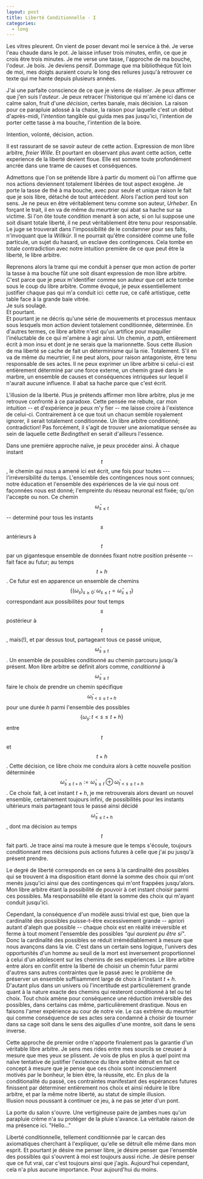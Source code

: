 ```yaml
---
layout: post
title: Liberté Conditionnelle - I
categories:
  - long
---
```


Les vitres pleurent.
On vient de poser devant moi le service à thé.
Je verse l'eau chaude dans le pot.
Je laisse infuser trois minutes, enfin, ce que je crois être trois minutes.
Je me verse une tasse, l'approche de ma bouche, l'odeur.
Je bois.
Je deviens pensif.
Dommage que ma bibliothèque fût loin de moi, mes doigts auraient couru le long des reliures jusqu'à retrouver ce texte qui me hante depuis plusieurs années.

J'ai une parfaite conscience de ce que je viens de réaliser.
Je peux affirmer que j'en suis l'*auteur*.
Je peux retracer l'historique qui m'amène ici dans ce calme salon, fruit d'une *décision*, certes banale, mais décision.
La raison pour ce parapluie adossé à la chaise, la raison pour laquelle c'est un début d'après-midi, l'*intention* tangible qui guida mes pas jusqu'ici, l'intention de porter cette tasse à ma bouche, l'intention de la boire.

Intention, volonté, décision, action.

Il est rassurant de se savoir auteur de cette action.
Expression de mon libre arbitre, *freier Wille*.
Et pourtant en observant plus avant cette action, cette experience de la liberté devient floue.
Elle est somme toute profondément ancrée dans une trame de causes et conséquences.

Admettons que l'on se prétende libre à partir du moment où l'on affirme que nos actions deviennent totalement libérées de tout aspect exogène.
Je porte la tasse de thé à ma bouche, avec pour seule et unique raison le fait que je sois libre, détaché de tout antécédent.
Alors l'action perd tout son sens.
Je ne peux en être véritablement tenu comme son auteur, *Urheber*.
En forçant le trait, il en va de même du meurtrier qui abat sa hache sur sa victime.
Si l'on ôte toute condition menant à son acte, si on lui suppose une soit disant totale liberté, il ne peut véritablement être tenu pour responsable.
Le juge se trouverait dans l'impossibilité de le condamner pour ses faits, n'invoquant que la *Willkür*.
Il ne pourrait qu'être considéré comme une folle particule, un sujet du hasard, un esclave des contingences.
Cela tombe en totale contradiction avec notre intuition première de ce que peut être la liberté, le libre arbitre.

Reprenons alors la trame qui me conduit à penser que mon action de porter la tasse à ma bouche fût une soit disant expression de mon libre arbitre.
C'est parce que je peux m'identifier comme son auteur que cet acte tombe sous le coup du libre arbitre.
Comme évoqué, je peux essentiellement justifier chaque pas qui m'a conduit ici: cette rue, ce café artistique, cette table face à la grande baie vitrée.  
Je suis soulagé.  
Et pourtant.  
Et pourtant je ne décris qu'une série de mouvements et processus mentaux sous lesquels mon action devient totalement conditionnée, déterminée.
En d'autres termes, ce libre arbitre n'est qu'un artifice pour maquiller l'inéluctable de ce qui m'amène à agir ainsi.
Un chemin, *a path*, entièrement écrit à mon insu et dont je ne serais que la marionnette.
Sous cette illusion de ma liberté se cache de fait un déterminisme qui la nie.
Totalement.
S'il en va de même du meurtrier, il ne peut alors, pour raison antagoniste, être tenu responsable de ses actes.
Il ne peux exprimer un libre arbitre si celui-ci est entièrement déterminé par une force externe, un chemin gravé dans le marbre, un ensemble de causes et conséquences intriquées sur lequel il n'aurait aucune influence.
Il abat sa hache parce que c'est écrit.

L'illusion de la liberté.
Plus je prétends affirmer mon libre arbitre, plus je me retrouve confronté à ce paradoxe.
Cette pensée me rebute, car mon intuition -- et d'expérience je peux m'y fier -- me laisse croire à l'existence de celui-ci.
Contrairement à ce que tout un chacun semble royalement ignorer, il serait totalement conditionnée.
Un libre arbitre conditionné; contradiction!
Pas forcément, il s'agit de trouver une axiomatique sensée au sein de laquelle cette *Bedingtheit* en serait d'ailleurs l'essence.


Dans une première approche naïve, je peux procéder ainsi.
À chaque instant $$t$$, le chemin qui nous a amené ici est écrit, une fois pour toutes --- l'irréversibilité du temps.
L'ensemble des contingences nous sont connues; notre éducation et l'ensemble des expériences de la vie qui nous ont façonnées nous est donné; l'empreinte du réseau neuronal est fixée; qu'on l'accepte ou non.
Ce chemin $$\bar{\omega}_{s\leq t}$$ -- determiné pour tous les instants $$s$$ antérieurs à $$t$$ par un gigantesque ensemble de données fixant notre position présente -- fait face au futur; au temps $$t+h$$.
Ce futur est en apparence un ensemble de chemins $$\{(\omega_s)_{s\geq 0}\colon \omega_{s\leq t}=\bar{\omega}_{s\leq t}\}$$ correspondant aux possibilités pour tout temps $$s$$ postérieur à $$t$$, mais(!), et par dessus tout, partageant tous ce passé unique, $$\bar{\omega}_{s\leq t}$$.
Un ensemble de possibles conditionné au chemin parcouru jusqu'à présent.
Mon libre arbitre se définit alors comme, *conditionné* à $$\bar{\omega}_{s\leq t}$$ faire le choix de prendre un chemin spécifique $$\bar{\omega}_{t< s\leq t+h}$$ pour une durée $h$ parmi l'ensemble des possibles $$\{\omega_s\colon t < s\leq t+h\}$$ entre $$t$$ et $$t+h$$.
Cette décision, ce libre choix me conduira alors à cette nouvelle position déterminée $$\bar{\omega}_{s\leq t+h}:=\bar{\omega}_{s\leq t}\oplus \bar{\omega}_{t<s\leq t+h}$$.
Ce choix fait, à cet instant $t+h$, je me retrouverais alors devant un nouvel ensemble, certainement toujours infini, de possibilités pour les instants ultérieurs mais partageant tous le passé ainsi décidé $$\bar{\omega}_{s\leq t+h}$$, dont ma décision au temps $$t$$ fait parti.
Je trace ainsi ma route à mesure que le temps s'écoule, toujours conditionnant mes décisions puis actions futures à celle que j'ai pu jusqu'à présent prendre.

Le degré de liberté corresponds en ce sens à la cardinalité des possibles qui se trouvent à ma disposition étant donné la somme des choix qui m'ont menés jusqu'ici ainsi que des contingences qui m'ont frappées jusqu'alors.
Mon libre arbitre étant la possibilité de pouvoir à cet instant choisir parmi ces possibles.
Ma responsabilité elle étant la somme des choix qui m'ayant conduit jusqu'ici.

Cependant, la conséquence d'un modèle aussi trivial est que, bien que la cardinalité des possibles puisse-t-être excessivement grande -- apriori autant d'aleph que possible -- chaque choix est en réalité irréversible et ferme à tout moment l'ensemble des possibles *"qui auraient pu être si"*.
Donc la cardinalité des possibles se réduit irrémédiablement à mesure que nous avançons dans la vie.
C'est dans un certain sens logique, l'univers des opportunités d'un homme au seuil de la mort est inversement proportionnel à celui d'un adolescent sur les chemins de ses expériences.
Le libre arbitre entre alors en conflit entre la liberté de choisir un chemin futur parmi d'autres sans autres contraintes que le passé avec le problème de préserver un ensemble suffisamment large de choix à l'instant $t+h$.
D'autant plus dans un univers où l'incertitude est particulièrement grande quant à la nature exacte des chemins qui resteront conditionné à tel ou tel choix.
Tout choix amène pour conséquence une réduction irréversible des possibles, dans certains cas même, particulièrement drastique.
Nous en faisons l'amer expérience au cour de notre vie.
Le cas extrême du meurtrier qui comme conséquence de ses actes sera condamné à choisir de tourner dans sa cage soit dans le sens des aiguilles d'une montre, soit dans le sens inverse.

Cette approche de premier ordre n'apporte finalement pas la garantie d'un véritable libre arbitre.
Je sens mes rides entre mes sourcils se creuser à mesure que mes yeux se plissent.
Je vois de plus en plus à quel point ma naïve tentative de justifier l'existence du libre arbitre détruit en fait ce concept à mesure que je pense que ces choix sont inconsciemment motivés par le bonheur, le bien être, la réussite, etc.
En plus de la conditionalité du passé, ces contraintes manifestant des espérances futures finissent par déterminer entièrement nos choix et ainsi réduire le libre arbitre, et par la même notre liberté, au statut de simple illusion.  
Illusion nous poussant à continuer ce jeu, à ne pas se jeter d'un pont.

La porte du salon s'ouvre.
Une vertigineuse paire de jambes nues qu'un parapluie crème n'a su protéger de la pluie s'avance.
La véritable raison de ma présence ici.
"Hello..."

Liberté conditionnelle, tellement conditionnée par le carcan des axiomatiques cherchant à l'expliquer, qu'elle se détruit elle même dans mon esprit.
Et pourtant je désire me penser libre, je désire penser que l'ensemble des possibles qui s'ouvrent à moi est toujours aussi riche.
Je désire penser que ce fut vrai, car c'est toujours ainsi que j'agis.
Aujourd'hui cependant, cela n'a plus aucune importance.
Pour aujourd'hui du moins.

